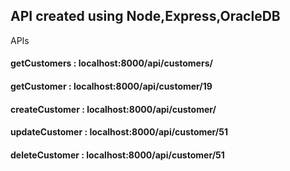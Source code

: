 ## API created using Node,Express,OracleDB

APIs 
#### getCustomers : localhost:8000/api/customers/
#### getCustomer : localhost:8000/api/customer/19
#### createCustomer : localhost:8000/api/customer/
#### updateCustomer : localhost:8000/api/customer/51
#### deleteCustomer : localhost:8000/api/customer/51